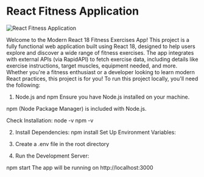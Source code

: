 # React Fitness Application

![React Fitness Application](https://i.ibb.co/Yt9spGc/image.png)

Welcome to the Modern React 18 Fitness Exercises App! This project is a fully functional web application built using React 18, designed to help users explore and discover a wide range of fitness exercises. The app integrates with external APIs (via RapidAPI) to fetch exercise data, including details like exercise instructions, target muscles, equipment needed, and more. Whether you're a fitness enthusiast or a developer looking to learn modern React practices, this project is for you!
To run this project locally, you'll need the following:

1. Node.js and npm
Ensure you have Node.js installed on your machine. 

npm (Node Package Manager) is included with Node.js.

Check Installation:
node -v
npm -v

2. Install Dependencies:
npm install
Set Up Environment Variables:

3. Create a .env file in the root directory 

4. Run the Development Server:


npm start
The app will be running on http://localhost:3000
